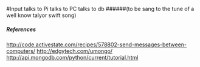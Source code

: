 #Input talks to Pi talks to PC talks to db
######(to be sang to the tune of a well know talyor swift song)

##### References
http://code.activestate.com/recipes/578802-send-messages-between-computers/
http://edgytech.com/umongo/
http://api.mongodb.com/python/current/tutorial.html
